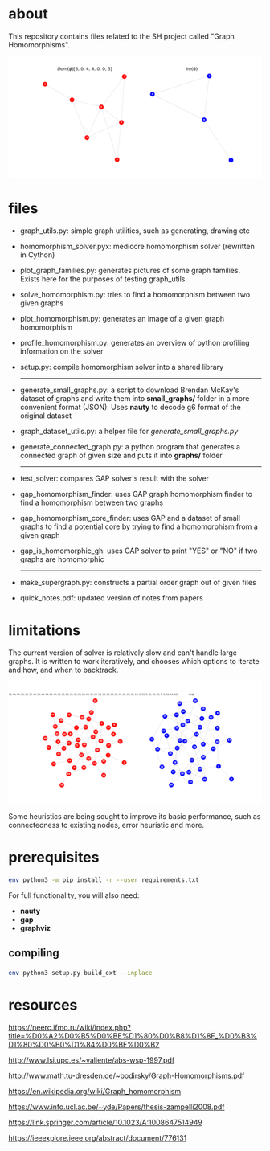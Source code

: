 # about

This repository contains files related to the SH project called "Graph Homomorphisms".

![homomorphism](/images/homomorphism.png)

# files

* graph_utils.py: simple graph utilities, such as generating, drawing etc

* homomorphism_solver.pyx: mediocre homomorphism solver (rewritten in Cython)

* plot_graph_families.py: generates pictures of some graph families. Exists here for the purposes of testing graph_utils

* solve_homomorphism.py: tries to find a homomorphism between two given graphs

* plot_homomorphism.py: generates an image of a given graph homomorphism

* profile_homomorphism.py: generates an overview of python profiling information on the solver

* setup.py: compile homomorphism solver into a shared library

  ---

* generate_small_graphs.py: a script to download Brendan McKay's dataset of graphs and write them into **small_graphs/** folder in a more convenient format (JSON). Uses **nauty** to decode g6 format of the original dataset

* graph_dataset_utils.py: a helper file for *generate_small_graphs.py*

* generate_connected_graph.py: a python program that generates a connected graph of given size and puts it into **graphs/** folder

  ---

* test_solver: compares GAP solver's result with the solver

* gap_homomorphism_finder: uses GAP graph homomorphism finder to find a homomorphism between two graphs

* gap_homomorphism_core_finder: uses GAP and a dataset of small graphs to find a potential core by trying to find a homomorphism from a given graph

* gap_is_homomorphic_gh: uses GAP solver to print "YES" or "NO" if two graphs are homomorphic

  ---

* make_supergraph.py: constructs a partial order graph out of given files

* quick_notes.pdf: updated version of notes from papers

# limitations

The current version of solver is relatively slow and can't handle large graphs. It is written to work iteratively, and chooses which options to iterate and how, and when to backtrack.

![homomorphism-18](/images/homomorphism-45.png)

Some heuristics are being sought to improve its basic performance, such as connectedness to existing nodes, error heuristic and more.

# prerequisites

```bash
env python3 -m pip install -r --user requirements.txt
```

For full functionality, you will also need:

* **nauty**
* **gap**
* **graphviz**

## compiling

```bash
env python3 setup.py build_ext --inplace
```

# resources

https://neerc.ifmo.ru/wiki/index.php?title=%D0%A2%D0%B5%D0%BE%D1%80%D0%B8%D1%8F_%D0%B3%D1%80%D0%B0%D1%84%D0%BE%D0%B2

http://www.lsi.upc.es/~valiente/abs-wsp-1997.pdf

http://www.math.tu-dresden.de/~bodirsky/Graph-Homomorphisms.pdf

https://en.wikipedia.org/wiki/Graph_homomorphism

https://www.info.ucl.ac.be/~yde/Papers/thesis-zampelli2008.pdf

https://link.springer.com/article/10.1023/A:1008647514949

https://ieeexplore.ieee.org/abstract/document/776131